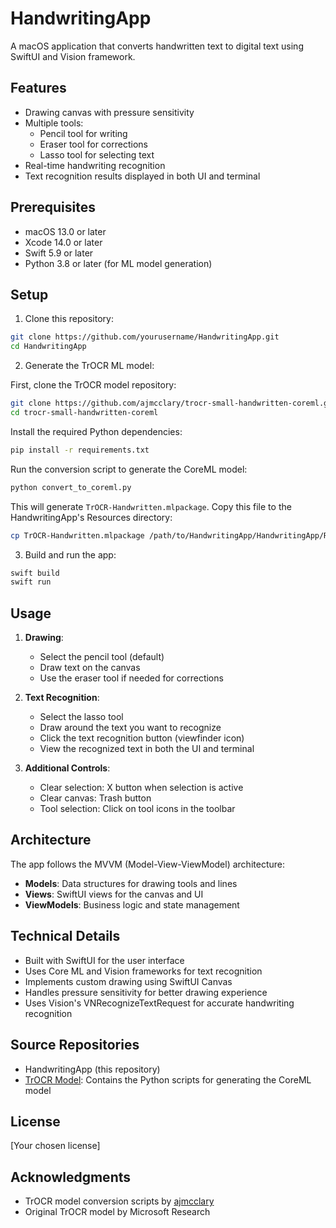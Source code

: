 # HandwritingApp

A macOS application that converts handwritten text to digital text using SwiftUI and Vision framework.

## Features

- Drawing canvas with pressure sensitivity
- Multiple tools:
  - Pencil tool for writing
  - Eraser tool for corrections
  - Lasso tool for selecting text
- Real-time handwriting recognition
- Text recognition results displayed in both UI and terminal

## Prerequisites

- macOS 13.0 or later
- Xcode 14.0 or later
- Swift 5.9 or later
- Python 3.8 or later (for ML model generation)

## Setup

1. Clone this repository:
```bash
git clone https://github.com/yourusername/HandwritingApp.git
cd HandwritingApp
```

2. Generate the TrOCR ML model:

First, clone the TrOCR model repository:
```bash
git clone https://github.com/ajmcclary/trocr-small-handwritten-coreml.git
cd trocr-small-handwritten-coreml
```

Install the required Python dependencies:
```bash
pip install -r requirements.txt
```

Run the conversion script to generate the CoreML model:
```bash
python convert_to_coreml.py
```

This will generate `TrOCR-Handwritten.mlpackage`. Copy this file to the HandwritingApp's Resources directory:
```bash
cp TrOCR-Handwritten.mlpackage /path/to/HandwritingApp/HandwritingApp/Resources/
```

3. Build and run the app:
```bash
swift build
swift run
```

## Usage

1. **Drawing**:
   - Select the pencil tool (default)
   - Draw text on the canvas
   - Use the eraser tool if needed for corrections

2. **Text Recognition**:
   - Select the lasso tool
   - Draw around the text you want to recognize
   - Click the text recognition button (viewfinder icon)
   - View the recognized text in both the UI and terminal

3. **Additional Controls**:
   - Clear selection: X button when selection is active
   - Clear canvas: Trash button
   - Tool selection: Click on tool icons in the toolbar

## Architecture

The app follows the MVVM (Model-View-ViewModel) architecture:

- **Models**: Data structures for drawing tools and lines
- **Views**: SwiftUI views for the canvas and UI
- **ViewModels**: Business logic and state management

## Technical Details

- Built with SwiftUI for the user interface
- Uses Core ML and Vision frameworks for text recognition
- Implements custom drawing using SwiftUI Canvas
- Handles pressure sensitivity for better drawing experience
- Uses Vision's VNRecognizeTextRequest for accurate handwriting recognition

## Source Repositories

- HandwritingApp (this repository)
- [TrOCR Model](https://github.com/ajmcclary/trocr-small-handwritten-coreml): Contains the Python scripts for generating the CoreML model

## License

[Your chosen license]

## Acknowledgments

- TrOCR model conversion scripts by [ajmcclary](https://github.com/ajmcclary)
- Original TrOCR model by Microsoft Research
